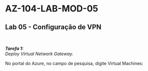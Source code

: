 # AZ-104-LAB-MOD-05

 <h2>Lab 05 - Configuração de VPN</h2> <br>

 ***Tarefa 1:***  <br>
    *Deploy Virtual Network Gateway.*

No portal do Azure, no campo de pesquisa, digite Virtual Machines:

